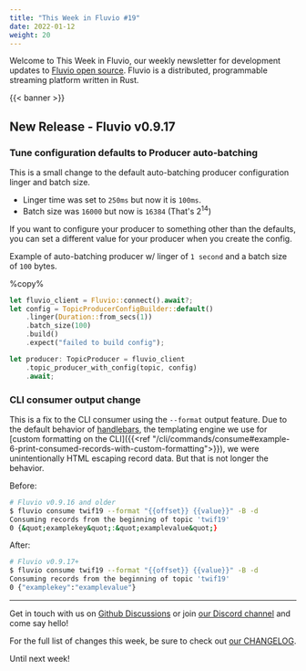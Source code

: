 ```yaml
---
title: "This Week in Fluvio #19"
date: 2022-01-12
weight: 20
---
```

Welcome to This Week in Fluvio, our weekly newsletter
for development updates to [Fluvio open source]. Fluvio is a distributed,
programmable streaming platform written in Rust.

{{< banner >}}

## New Release - Fluvio v0.9.17

### Tune configuration defaults to Producer auto-batching

This is a small change to the default auto-batching producer configuration linger and batch size.

* Linger time was set to `250ms` but now it is `100ms`.
* Batch size was `16000` but now is `16384` (That's 2<sup>14</sup>)

If you want to configure your producer to something other than the defaults, you can set a different value for your producer when you create the config.

Example of auto-batching producer w/ linger of `1 second` and a batch size of `100` bytes.

%copy%
```rust
let fluvio_client = Fluvio::connect().await?;
let config = TopicProducerConfigBuilder::default()
    .linger(Duration::from_secs(1))
    .batch_size(100)
    .build()
    .expect("failed to build config");

let producer: TopicProducer = fluvio_client 
    .topic_producer_with_config(topic, config)
    .await;
```
### CLI consumer output change

This is a fix to the CLI consumer using the `--format` output feature. Due to the default behavior of [handlebars](https://crates.io/crates/handlebars), the templating engine we use for [custom formatting on the CLI]({{<ref "/cli/commands/consume#example-6-print-consumed-records-with-custom-formatting">}}), we were unintentionally HTML escaping record data. But that is not longer the behavior.

Before:
```bash
# Fluvio v0.9.16 and older
$ fluvio consume twif19 --format "{{offset}} {{value}}" -B -d
Consuming records from the beginning of topic 'twif19'
0 {&quot;examplekey&quot;:&quot;examplevalue&quot;}
```

After:
```bash
# Fluvio v0.9.17+
$ fluvio consume twif19 --format "{{offset}} {{value}}" -B -d
Consuming records from the beginning of topic 'twif19'
0 {"examplekey":"examplevalue"}
```

---

Get in touch with us on [Github Discussions] or join [our Discord channel] and come say hello!

For the full list of changes this week, be sure to check out [our CHANGELOG].

Until next week!

[Fluvio open source]: https://github.com/infinyon/fluvio
[our CHANGELOG]: https://github.com/infinyon/fluvio/blob/master/CHANGELOG.md
[our Discord channel]: https://discordapp.com/invite/bBG2dTz
[Github Discussions]: https://github.com/infinyon/fluvio/discussions
